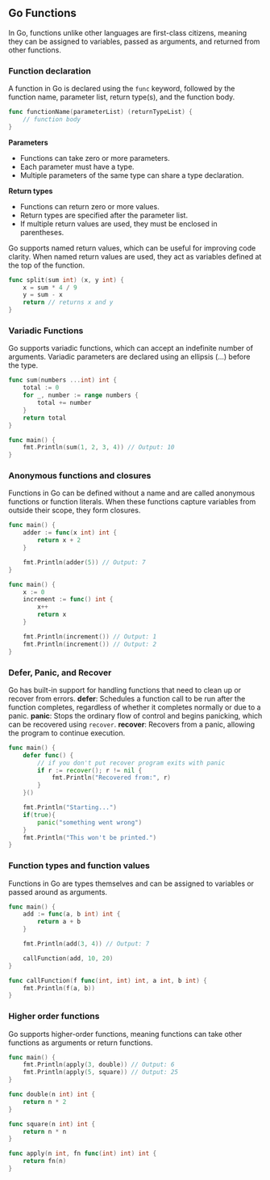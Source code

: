 ## Go Functions

In Go, functions unlike other languages are first-class citizens, meaning they can be assigned to variables, passed as arguments, and returned from other functions.

### Function declaration

A function in Go is declared using the `func` keyword, followed by the function name, parameter list, return type(s), and the function body.

```go
func functionName(parameterList) (returnTypeList) {
    // function body
}
```

**Parameters**

- Functions can take zero or more parameters.
- Each parameter must have a type.
- Multiple parameters of the same type can share a type declaration.

**Return types**

- Functions can return zero or more values.
- Return types are specified after the parameter list.
- If multiple return values are used, they must be enclosed in parentheses.

Go supports named return values, which can be useful for improving code clarity. When named return values are used, they act as variables defined at the top of the function.

```go
func split(sum int) (x, y int) {
    x = sum * 4 / 9
    y = sum - x
    return // returns x and y
}
```

### Variadic Functions

Go supports variadic functions, which can accept an indefinite number of arguments. Variadic parameters are declared using an ellipsis (...) before the type.

```go
func sum(numbers ...int) int {
    total := 0
    for _, number := range numbers {
        total += number
    }
    return total
}

func main() {
    fmt.Println(sum(1, 2, 3, 4)) // Output: 10
}
```

### Anonymous functions and closures

Functions in Go can be defined without a name and are called anonymous functions or function literals. When these functions capture variables from outside their scope, they form closures.

```go
func main() {
    adder := func(x int) int {
        return x + 2
    }

    fmt.Println(adder(5)) // Output: 7
}

func main() {
    x := 0
    increment := func() int {
        x++
        return x
    }

    fmt.Println(increment()) // Output: 1
    fmt.Println(increment()) // Output: 2
}
```

### Defer, Panic, and Recover

Go has built-in support for handling functions that need to clean up or recover from errors.
**defer**: Schedules a function call to be run after the function completes, regardless of whether it completes normally or due to a panic.
**panic**: Stops the ordinary flow of control and begins panicking, which can be recovered using `recover`.
**recover**: Recovers from a panic, allowing the program to continue execution.

```go
func main() {
    defer func() {
        // if you don't put recover program exits with panic
        if r := recover(); r != nil {
            fmt.Println("Recovered from:", r)
        }
    }()

    fmt.Println("Starting...")
    if(true){
        panic("something went wrong")
    }
    fmt.Println("This won't be printed.")
}
```

### Function types and function values

Functions in Go are types themselves and can be assigned to variables or passed around as arguments.

```go
func main() {
    add := func(a, b int) int {
        return a + b
    }

    fmt.Println(add(3, 4)) // Output: 7

    callFunction(add, 10, 20)
}

func callFunction(f func(int, int) int, a int, b int) {
    fmt.Println(f(a, b))
}
```

### Higher order functions

Go supports higher-order functions, meaning functions can take other functions as arguments or return functions.

```go
func main() {
    fmt.Println(apply(3, double)) // Output: 6
    fmt.Println(apply(5, square)) // Output: 25
}

func double(n int) int {
    return n * 2
}

func square(n int) int {
    return n * n
}

func apply(n int, fn func(int) int) int {
    return fn(n)
}
```
